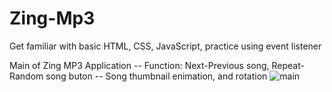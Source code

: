 # Zing-Mp3
Get familiar with basic HTML, CSS, JavaScript, practice using event listener

Main of Zing MP3 Application
-- Function: Next-Previous song, Repeat-Random song buton
-- Song thumbnail enimation, and rotation
![main](https://user-images.githubusercontent.com/65357606/163909510-40191e5e-80cb-4d81-b5ce-7aa18481623e.png)
